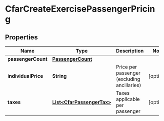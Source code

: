 

# CfarCreateExercisePassengerPricing


## Properties

| Name | Type | Description | Notes |
|------------ | ------------- | ------------- | -------------|
|**passengerCount** | [**PassengerCount**](PassengerCount.md) |  |  |
|**individualPrice** | **String** | Price per passenger (excluding ancillaries) |  [optional] |
|**taxes** | [**List&lt;CfarPassengerTax&gt;**](CfarPassengerTax.md) | Taxes applicable per passenger |  [optional] |



